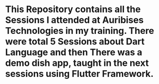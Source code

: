 # This Repository contains all the Sessions I attended at Auribises Technologies in my training. There were total 5 Sessions about Dart Language and then There was a demo dish app, taught in the next sessions using Flutter Framework.